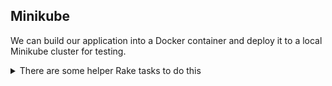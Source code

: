 ## Minikube

We can build our application into a Docker container and deploy it to a local Minikube cluster for testing.

<details>
<summary> There are some helper Rake tasks to do this </summary>
<br>

```bash 
rake kubectl:install                    # Install Kubectl to ~/.local/bin/kubectl
rake minikube:dashboard                 # Start Minikube Dashboard
rake minikube:install                   # Install Minikube to ~/.local/bin/minikube
rake minikube:purge                     # Purge Minikube
rake minikube:start                     # Start Minikube
rake minikube:stop                      # Stop Minikube
rake app:apply                          # Apply manifests to Minikube
rake app:build                          # Build App image
rake app:db_migrate                     # Run db:migrate in Minikube
rake app:db_seed                        # Run db:seed in Minikube
rake app:db_setup                       # Run db:setup in Minikube
rake app:deploy                         # Deploy app to Minikube
rake app:seed_secret_key_base           # Seed secret-key-base secret
```
</details>

